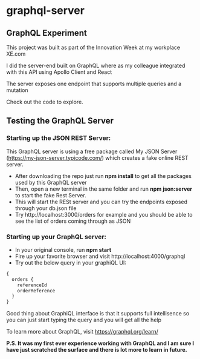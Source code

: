 # graphql-server

## GraphQL Experiment

This project was built as part of the Innovation Week at my workplace XE.com

I did the server-end built on GraphQL where as my colleague integrated with this API using Apollo Client and React

The server exposes one endpoint that supports multiple queries and a mutation

Check out the code to explore.

## Testing the GraphQL Server

### Starting up the JSON REST Server:

This GraphQL server is using a free package called My JSON Server (https://my-json-server.typicode.com/) which creates a fake online REST server.

* After downloading the repo just run **npm install** to get all the packages used by this GraphQL server
* Then, open a new terminal in the same folder and run **npm json:server** to start the fake Rest Server.
* This will start the RESt server and you can try the endpoints exposed through your db.json file
* Try http://localhost:3000/orders for example and you should be able to see the list of orders coming through as JSON

### Starting up your GraphQL server:
* In your original console, run **npm start**
* Fire up your favorite browser and visit http://localhost:4000/graphql
* Try out the below query in your graphiQL UI:
```graphql
{
  orders {
    referenceId
    orderReference
  }
}
```

Good thing about GraphiQL interface is that it supports full intellisence so you can just start typing the query and you will get all the help

To learn more about GraphQL, visit https://graphql.org/learn/

**P.S. It was my first ever experience working with GraphQL and I am sure I have just scratched the surface and there is lot more to learn in future.**
